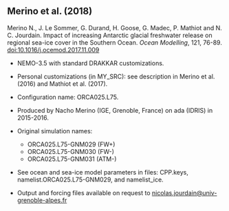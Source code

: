 ## Merino et al. (2018)

Merino N., J. Le Sommer, G. Durand, H. Goose, G. Madec, P. Mathiot and N. C. Jourdain. Impact of increasing Antarctic glacial freshwater release on regional sea-ice cover in the Southern Ocean. _Ocean Modelling_, 121, 76-89. [doi:10.1016/j.ocemod.2017.11.009](https://doi.org/10.1016/j.ocemod.2017.11.009)

* NEMO-3.5 with standard DRAKKAR customizations.

* Personal customizations (in MY\_SRC): see description in Merino et al. (2016) and Mathiot et al. (2017).

* Configuration name: ORCA025.L75.

* Produced by Nacho Merino (IGE, Grenoble, France) on ada (IDRIS) in 2015-2016.

* Original simulation names: 
   - ORCA025.L75-GNM029 (FW+)
   - ORCA025.L75-GNM030 (FW-)
   - ORCA025.L75-GNM031 (ATM-)

* See ocean and sea-ice model parameters in files: CPP.keys, namelist.ORCA025.L75-GNM029, and namelist\_ice.

* Output and forcing files available on request to <nicolas.jourdain@univ-grenoble-alpes.fr> 

